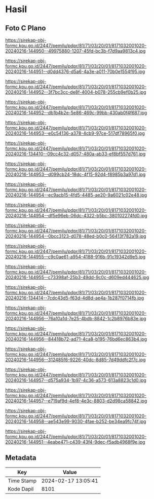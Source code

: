 # Hasil

## Foto C Plano

https://sirekap-obj-formc.kpu.go.id/2447/pemilu/pdpr/81/71/03/20/01/8171032001020-20240216-144950--49975880-1207-45fd-bc3b-f7d9aa9813c4.jpg

https://sirekap-obj-formc.kpu.go.id/2447/pemilu/pdpr/81/71/03/20/01/8171032001020-20240216-144951--d0dd4376-d5a6-4a3e-a011-70b0e1554f95.jpg

https://sirekap-obj-formc.kpu.go.id/2447/pemilu/pdpr/81/71/03/20/01/8171032001020-20240216-144952--3f7bc3cc-de8f-4004-b078-255cb9ef0b25.jpg

https://sirekap-obj-formc.kpu.go.id/2447/pemilu/pdpr/81/71/03/20/01/8171032001020-20240216-144952--db1b4b2e-5e86-469c-99bb-430ab0f4f687.jpg

https://sirekap-obj-formc.kpu.go.id/2447/pemilu/pdpr/81/71/03/20/01/8171032001020-20240216-144953--e0c54136-a378-4cb9-97ce-517df78965f0.jpg

https://sirekap-obj-formc.kpu.go.id/2447/pemilu/pdpr/81/71/03/20/01/8171032001020-20240216-134410--09cc4c32-d057-480a-ab33-ef8bf557d761.jpg

https://sirekap-obj-formc.kpu.go.id/2447/pemilu/pdpr/81/71/03/20/01/8171032001020-20240216-144953--d099cb24-18dc-4f15-92d4-f8985b3a97d1.jpg

https://sirekap-obj-formc.kpu.go.id/2447/pemilu/pdpr/81/71/03/20/01/8171032001020-20240216-144954--ec9acb15-4fd5-4485-ae20-9a6021c02e48.jpg

https://sirekap-obj-formc.kpu.go.id/2447/pemilu/pdpr/81/71/03/20/01/8171032001020-20240216-144954--df5e96eb-06dc-4322-b5bc-380102274fd0.jpg

https://sirekap-obj-formc.kpu.go.id/2447/pemilu/pdpr/81/71/03/20/01/8171032001020-20240216-144954--0bcc3123-d078-48ed-b0c0-56413f782a19.jpg

https://sirekap-obj-formc.kpu.go.id/2447/pemilu/pdpr/81/71/03/20/01/8171032001020-20240216-144955--c9c0ae61-a954-4188-916b-91c19342d9e5.jpg

https://sirekap-obj-formc.kpu.go.id/2447/pemilu/pdpr/81/71/03/20/01/8171032001020-20240216-144955--c73398af-25b3-49dd-9c0c-d609ed444625.jpg

https://sirekap-obj-formc.kpu.go.id/2447/pemilu/pdpr/81/71/03/20/01/8171032001020-20240216-134414--7cdc43d5-f63d-4d8d-ae4a-1b287f0714fb.jpg

https://sirekap-obj-formc.kpu.go.id/2447/pemilu/pdpr/81/71/03/20/01/8171032001020-20240216-144956--76a10a1d-7e25-4bdb-8842-1c2b8976b83e.jpg

https://sirekap-obj-formc.kpu.go.id/2447/pemilu/pdpr/81/71/03/20/01/8171032001020-20240216-144956--84418b72-ad71-4ca8-b195-76bd6ec863b4.jpg

https://sirekap-obj-formc.kpu.go.id/2447/pemilu/pdpr/81/71/03/20/01/8171032001020-20240216-144956--312485f6-9226-40dc-8d85-7d49ddfc2f7c.jpg

https://sirekap-obj-formc.kpu.go.id/2447/pemilu/pdpr/81/71/03/20/01/8171032001020-20240216-144957--d575a934-1b97-4c36-a573-613a8823c1d0.jpg

https://sirekap-obj-formc.kpu.go.id/2447/pemilu/pdpr/81/71/03/20/01/8171032001020-20240216-144957--e719af9d-4ef8-4e3c-8803-d2d98ca58842.jpg

https://sirekap-obj-formc.kpu.go.id/2447/pemilu/pdpr/81/71/03/20/01/8171032001020-20240216-144958--ae543e99-9030-4fae-b252-be34ea9fc74f.jpg

https://sirekap-obj-formc.kpu.go.id/2447/pemilu/pdpr/81/71/03/20/01/8171032001020-20240216-144951--4eabe471-c439-43f4-9dec-f5adb4968f9e.jpg


## Metadata

| Key        | Value               |
| ---------- | ------------------- |
| Time Stamp | 2024-02-17 13:05:41 |
| Kode Dapil | 8101                |



